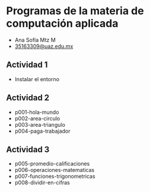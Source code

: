 # Programas de la materia de computación aplicada
- Ana Sofía Mtz M
- 35163309@uaz.edu.mx

## Actividad 1
- Instalar el entorno

## Actividad 2
- p001-hola-mundo
- p002-area-circulo
- p003-area-triangulo
- p004-paga-trabajador

## Actividad 3
- p005-promedio-calificaciones
- p006-operaciones-matematicas
- p007-funciones-trigonometricas
- p008-dividir-en-cifras